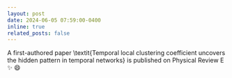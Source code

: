 ```yaml
---
layout: post
date: 2024-06-05 07:59:00-0400
inline: true
related_posts: false
---
```


A first-authored paper \textit{Temporal local clustering coefficient uncovers the hidden pattern in temporal networks} is published on Physical Review E :sparkles: :smile:
